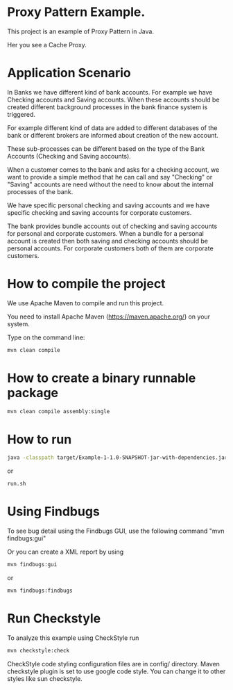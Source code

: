 # Proxy Pattern Example. 

This project is an example of Proxy Pattern in Java. 

Her you see a Cache Proxy. 


# Application Scenario 

In Banks we have different kind of bank accounts. For example we have Checking accounts and Saving accounts. 
When these accounts should be created different background processes in the bank finance system is triggered. 

For example different kind of data are added to different databases of the bank or different brokers are informed about 
creation of the new account. 

These sub-processes can be different based on the type of the Bank Accounts (Checking and Saving accounts). 

When a customer comes to the bank and asks for a checking account, we want to provide a simple method that he can call and say 
"Checking" or "Saving" accounts are need without the need to know about the internal processes of the bank. 

We have specific personal checking and saving accounts and we have specific 
checking and saving accounts for corporate customers.

The bank provides bundle accounts out of checking and saving accounts for personal and corporate customers. 
When a bundle for a personal account is created then both saving and checking accounts should be personal accounts. 
For corporate customers both of them are corporate customers.  



# How to compile the project

We use Apache Maven to compile and run this project. 

You need to install Apache Maven (https://maven.apache.org/)  on your system. 

Type on the command line: 

```bash
mvn clean compile
```

# How to create a binary runnable package 


```bash
mvn clean compile assembly:single
```


# How to run


```bash
java -classpath target/Example-1-1.0-SNAPSHOT-jar-with-dependencies.jar edu.bu.met.cs665.Main
```

or


```bash
run.sh 
```

# Using Findbugs 

To see bug detail using the Findbugs GUI, use the following command "mvn findbugs:gui"

Or you can create a XML report by using  


```bash
mvn findbugs:gui 
```

or 


```bash
mvn findbugs:findbugs
```

# Run Checkstyle 

To analyze this example using CheckStyle run 

```bash
mvn checkstyle:check
```


CheckStyle code styling configuration files are in config/ directory. Maven checkstyle plugin is set to use google code style. 
You can change it to other styles like sun checkstyle. 
